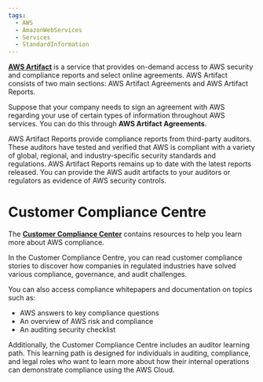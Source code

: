 ```yaml
---
tags:
  - AWS
  - AmazonWebServices
  - Services
  - StandardInformation
---
```

[**AWS Artifact**](https://aws.amazon.com/artifact) is a service that provides on-demand access to AWS security and compliance reports and select online agreements. AWS Artifact consists of two main sections: AWS Artifact Agreements and AWS Artifact Reports.

Suppose that your company needs to sign an agreement with AWS regarding your use of certain types of information throughout AWS services. You can do this through **AWS Artifact Agreements**.

AWS Artifact Reports provide compliance reports from third-party auditors. These auditors have tested and verified that AWS is compliant with a variety of global, regional, and industry-specific security standards and regulations. AWS Artifact Reports remains up to date with the latest reports released. You can provide the AWS audit artifacts to your auditors or regulators as evidence of AWS security controls.


# Customer Compliance Centre

The [**Customer Compliance Center**](https://aws.amazon.com/compliance/customer-center/) contains resources to help you learn more about AWS compliance. 

In the Customer Compliance Centre, you can read customer compliance stories to discover how companies in regulated industries have solved various compliance, governance, and audit challenges.

You can also access compliance whitepapers and documentation on topics such as:

- AWS answers to key compliance questions
- An overview of AWS risk and compliance
- An auditing security checklist

Additionally, the Customer Compliance Centre includes an auditor learning path. This learning path is designed for individuals in auditing, compliance, and legal roles who want to learn more about how their internal operations can demonstrate compliance using the AWS Cloud.